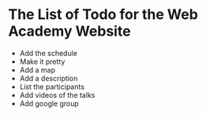 The List of Todo for the Web Academy Website
=============================================

* Add the schedule
* Make it pretty
* Add a map
* Add a description
* List the participants
* Add videos of the talks
* Add google group
